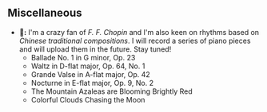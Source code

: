 ## Miscellaneous
- **🎹:** I'm a crazy fan of _F. F. Chopin_ and I'm also keen on rhythms based on _Chinese traditional compositions_. I will record a series of piano pieces and will upload them in the future. Stay tuned!
    * Ballade No. 1 in G minor, Op. 23
    * Waltz in D-flat major, Op. 64, No. 1
    * Grande Valse in A-flat major, Op. 42
    * Nocturne in E-flat major, Op. 9, No. 2
    * The Mountain Azaleas are Blooming Brightly Red
    * Colorful Clouds Chasing the Moon
